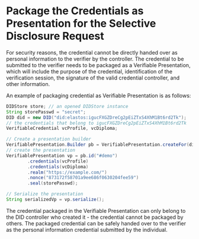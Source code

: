 # Package the Credentials as Presentation for the Selective Disclosure Request

For security reasons, the credential cannot be directly handed over as personal information to the verifier by the controller. The credential to be submitted to the verifier needs to be packaged as a Verifiable Presentation, which will include the purpose of the credential, identification of the verification session, the signature of the valid credential controller, and other information.

An example of packaging credential as Verifiable Presentation is as follows:

```java
DIDStore store; // an opened DIDStore instance
String storePasswd = "secret";
DID did = new DID("did:elastos:igucFXGZDreCg2pEiZTxS4XhM1Bt6rd2Tk");
// the credentials that belong to igucFXGZDreCg2pEiZTxS4XhM1Bt6rd2Tk
VerifiableCredential vcProfile, vcDiploma;

// Create a presentation builder
VerifiablePresentation.Builder pb = VerifiablePresentation.createFor(did);
// create the presentation
VerifiablePresentation vp = pb.id("#demo")
        .credentials(vcProfile)
        .credentials(vcDiploma)
        .realm("https://example.com/")
        .nonce("873172f58701a9ee686f0630204fee59")
        .seal(storePasswd);

// Serialize the presentation
String serializedVp = vp.serialize();
```

The credential packaged in the Verifiable Presentation can only belong to the DID controller who created it - the credential cannot be packaged by others. The packaged credential can be safely handed over to the verifier as the personal information credential submitted by the individual.
